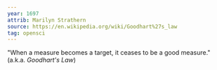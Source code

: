 ```yaml
---
year: 1697
attrib: Marilyn Strathern
source: https://en.wikipedia.org/wiki/Goodhart%27s_law
tag: opensci
---
```


"When a measure becomes a target, it ceases to be a good measure." (a.k.a. _Goodhart's Law_)
